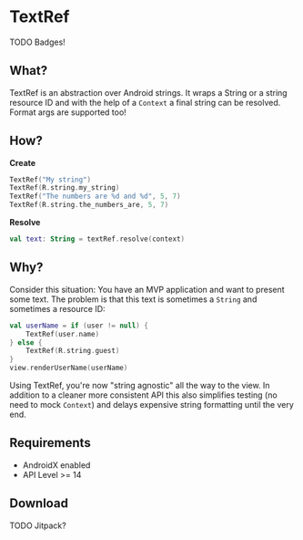 # TextRef

TODO Badges!

## What?

TextRef is an abstraction over Android strings. It wraps a String or a string resource ID and with the help of a `Context`
a final string can be resolved. Format args are supported too!

## How?

**Create**
```kotlin
TextRef("My string")
TextRef(R.string.my_string)
TextRef("The numbers are %d and %d", 5, 7)
TextRef(R.string.the_numbers_are, 5, 7)
```

**Resolve**
```kotlin
val text: String = textRef.resolve(context)
```

## Why?
Consider this situation: You have an MVP application and want to present some text.
The problem is that this text is sometimes a `String` and sometimes a resource ID:

```kotlin
val userName = if (user != null) {
    TextRef(user.name)
} else {
    TextRef(R.string.guest)
}
view.renderUserName(userName)
```

Using TextRef, you're now "string agnostic" all the way to the view. In addition to a cleaner more consistent API
this also simplifies testing (no need to mock `Context`) and delays expensive string formatting until the very end.

## Requirements

* AndroidX enabled
* API Level >= 14

## Download

TODO Jitpack?
